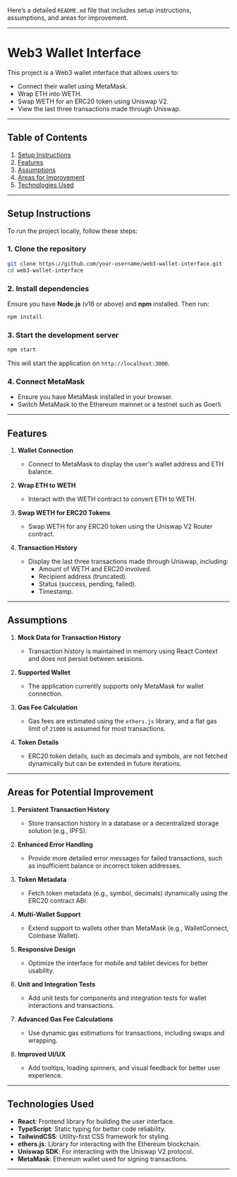 Here’s a detailed `README.md` file that includes setup instructions, assumptions, and areas for improvement.

---

# **Web3 Wallet Interface**

This project is a Web3 wallet interface that allows users to:

- Connect their wallet using MetaMask.
- Wrap ETH into WETH.
- Swap WETH for an ERC20 token using Uniswap V2.
- View the last three transactions made through Uniswap.

---

## **Table of Contents**

1. [Setup Instructions](#setup-instructions)
2. [Features](#features)
3. [Assumptions](#assumptions)
4. [Areas for Improvement](#areas-for-improvement)
5. [Technologies Used](#technologies-used)

---

## **Setup Instructions**

To run the project locally, follow these steps:

### 1. Clone the repository

```bash
git clone https://github.com/your-username/web3-wallet-interface.git
cd web3-wallet-interface
```

### 2. Install dependencies

Ensure you have **Node.js** (v16 or above) and **npm** installed. Then run:

```bash
npm install
```

### 3. Start the development server

```bash
npm start
```

This will start the application on `http://localhost:3000`.

### 4. Connect MetaMask

- Ensure you have MetaMask installed in your browser.
- Switch MetaMask to the Ethereum mainnet or a testnet such as Goerli.

---

## **Features**

1. **Wallet Connection**

   - Connect to MetaMask to display the user's wallet address and ETH balance.

2. **Wrap ETH to WETH**

   - Interact with the WETH contract to convert ETH to WETH.

3. **Swap WETH for ERC20 Tokens**

   - Swap WETH for any ERC20 token using the Uniswap V2 Router contract.

4. **Transaction History**
   - Display the last three transactions made through Uniswap, including:
     - Amount of WETH and ERC20 involved.
     - Recipient address (truncated).
     - Status (success, pending, failed).
     - Timestamp.

---

## **Assumptions**

1. **Mock Data for Transaction History**

   - Transaction history is maintained in memory using React Context and does not persist between sessions.

2. **Supported Wallet**

   - The application currently supports only MetaMask for wallet connection.

3. **Gas Fee Calculation**

   - Gas fees are estimated using the `ethers.js` library, and a flat gas limit of `21000` is assumed for most transactions.

4. **Token Details**
   - ERC20 token details, such as decimals and symbols, are not fetched dynamically but can be extended in future iterations.

---

## **Areas for Potential Improvement**

1. **Persistent Transaction History**

   - Store transaction history in a database or a decentralized storage solution (e.g., IPFS).

2. **Enhanced Error Handling**

   - Provide more detailed error messages for failed transactions, such as insufficient balance or incorrect token addresses.

3. **Token Metadata**

   - Fetch token metadata (e.g., symbol, decimals) dynamically using the ERC20 contract ABI.

4. **Multi-Wallet Support**

   - Extend support to wallets other than MetaMask (e.g., WalletConnect, Coinbase Wallet).

5. **Responsive Design**

   - Optimize the interface for mobile and tablet devices for better usability.

6. **Unit and Integration Tests**

   - Add unit tests for components and integration tests for wallet interactions and transactions.

7. **Advanced Gas Fee Calculations**

   - Use dynamic gas estimations for transactions, including swaps and wrapping.

8. **Improved UI/UX**
   - Add tooltips, loading spinners, and visual feedback for better user experience.

---

## **Technologies Used**

- **React**: Frontend library for building the user interface.
- **TypeScript**: Static typing for better code reliability.
- **TailwindCSS**: Utility-first CSS framework for styling.
- **ethers.js**: Library for interacting with the Ethereum blockchain.
- **Uniswap SDK**: For interacting with the Uniswap V2 protocol.
- **MetaMask**: Ethereum wallet used for signing transactions.

---
